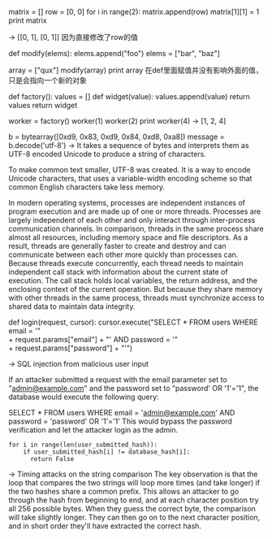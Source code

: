 matrix = []
row = [0, 0]
for i in range(2):
    matrix.append(row)
matrix[1][1] = 1
print matrix

-> 
[[0, 1],
 [0, 1]]
因为直接修改了row的值

def modify(elems):
    elems.append("foo")
    elems = ["bar", "baz"]

array = ["qux"]
modify(array)
print array
在def里面赋值并没有影响外面的值，只是会指向一个新的对象


def factory():
    values = []
    def widget(value):
        values.append(value)
        return values
    return widget

worker = factory()
worker(1)
worker(2)
print worker(4)
-> [1, 2, 4]

b = bytearray([0xd9, 0x83, 0xd9, 0x84, 0xd8, 0xa8])
message = b.decode('utf-8')
-> It takes a sequence of bytes and interprets them as UTF-8 encoded Unicode to produce a string of characters.

To make common text smaller, UTF-8 was created. It is a way to encode Unicode characters, that uses a variable-width encoding scheme so that common English characters take less memory. 

In modern operating systems, processes are independent instances of program execution and are made up of one or more threads. Processes are largely independent of each other and only interact through inter-process communication channels. In comparison, threads in the same process share almost all resources, including memory space and file descriptors. As a result, threads are generally faster to create and destroy and can communicate between each other more quickly than processes can. Because threads execute concurrently, each thread needs to maintain independent call stack with information about the current state of execution. The call stack holds local variables, the return address, and the enclosing context of the current operation. But because they share memory with other threads in the same process, threads must synchronize access to shared data to maintain data integrity.

def login(request, cursor):
    cursor.execute("SELECT * FROM users WHERE email = '" \
        + request.params["email"] + "' AND password = '" \
        + request.params["password"] + "'")

-> SQL injection from malicious user input

If an attacker submitted a request with the email parameter set to "admin@example.com" and the password set to "password' OR '1'='1", the database would execute the following query:

SELECT * FROM users WHERE email = 'admin@example.com'
    AND password = 'password' OR '1'='1'
This would bypass the password verification and let the attacker login as the admin. 


    for i in range(len(user_submitted_hash)):
        if user_submitted_hash[i] != database_hash[i]:
          return False
          
-> Timing attacks on the string comparison
The key observation is that the loop that compares the two strings will loop more times (and take longer) if the two hashes share a common prefix. This allows an attacker to go through the hash from beginning to end, and at each character position try all 256 possible bytes. When they guess the correct byte, the comparison will take slightly longer. They can then go on to the next character position, and in short order they'll have extracted the correct hash.